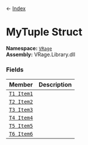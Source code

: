 ← [Index](index)
# MyTuple Struct
**Namespace:** [`VRage`](VRage)  
**Assembly:** VRage.Library.dll  
### Fields
|Member|Description|
|---|---|
|[`T1 Item1`](VRage.Item1)||
|[`T2 Item2`](VRage.Item2)||
|[`T3 Item3`](VRage.Item3)||
|[`T4 Item4`](VRage.Item4)||
|[`T5 Item5`](VRage.Item5)||
|[`T6 Item6`](VRage.Item6)||
